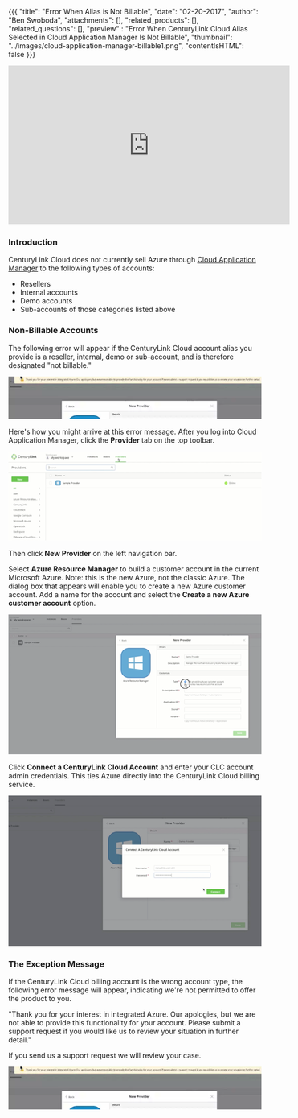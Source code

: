{{{
  "title": "Error When Alias is Not Billable",
  "date": "02-20-2017",
  "author": "Ben Swoboda",
  "attachments": [],
  "related_products": [],
  "related_questions": [],
  "preview" : "Error When CenturyLink Cloud Alias Selected in Cloud Application Manager Is Not Billable",
  "thumbnail": "../images/cloud-application-manager-billable1.png",
  "contentIsHTML": false
}}}

<iframe width="560" height="315" src="https://player.vimeo.com/video/204243772" frameborder="0" allowfullscreen></iframe>

### Introduction

CenturyLink Cloud does not currently sell Azure through [Cloud Application Manager](https://www.ctl.io/cloud-application-manager) to the following types of accounts:
* Resellers
* Internal accounts
* Demo accounts
* Sub-accounts of those categories listed above

### Non-Billable Accounts

The following error will appear if the CenturyLink Cloud account alias you provide is a reseller, internal, demo or sub-account, and is therefore designated "not billable."

![Cloud Application Manager Error: Account Not Billable](../images/cloud-application-manager-billable2.png)

Here's how you might arrive at this error message. After you log into Cloud Application Manager, click the **Provider** tab on the top toolbar.

![Cloud Application Manager Create New Provider](../images/cloud-application-manager-error3.png)

Then click **New Provider** on the left navigation bar.

Select **Azure Resource Manager** to build a customer account in the current Microsoft Azure. Note: this is the new Azure, not the classic Azure. The dialog box that appears will enable you to create a new Azure customer account. Add a name for the account and select the **Create a new Azure customer account** option.

![Cloud Application Manager New Provider Details](../images/cloud-application-manager-error4.png)

Click **Connect a CenturyLink Cloud Account** and enter your CLC account admin credentials. This ties Azure directly into the CenturyLink Cloud billing service.

![Connect New Provider to a CenturyLink Cloud Account](../images/cloud-application-manager-error5.png)

### The Exception Message

If the CenturyLink Cloud billing account is the wrong account type, the following error message will appear, indicating we're not permitted to offer the product to you.

"Thank you for your interest in integrated Azure. Our apologies, but we are not able to provide this functionality for your account. Please submit a support request if you would like us to review your situation in further detail."

If you send us a support request we will review your case.

![Cloud Application Manager Error: Account Not Billable](../images/cloud-application-manager-billable2.png)
